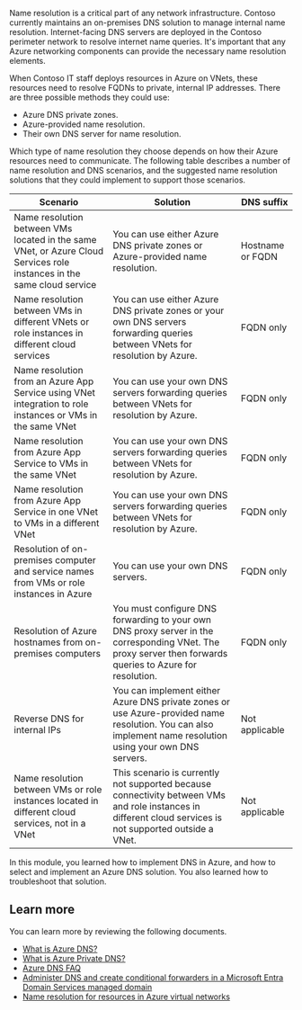


Name resolution is a critical part of any network infrastructure. Contoso currently maintains an on-premises DNS solution to manage internal name resolution. Internet-facing DNS servers are deployed in the Contoso perimeter network to resolve internet name queries. It's important that any Azure networking components can provide the necessary name resolution elements.

When Contoso IT staff deploys resources in Azure on VNets, these resources need to resolve FQDNs to private, internal IP addresses. There are three possible methods they could use:

- Azure DNS private zones.
- Azure-provided name resolution.
- Their own DNS server for name resolution.

Which type of name resolution they choose depends on how their Azure resources need to communicate. The following table describes a number of name resolution and DNS scenarios, and the suggested name resolution solutions that they could implement to support those scenarios.

|Scenario|Solution|DNS suffix|
|------------------------------------------------------------|------------------------------------------------------------|----------------|
| Name resolution between VMs located in the same VNet, or Azure Cloud Services role instances in the same cloud service|You can use either Azure DNS private zones or Azure-provided name resolution.|Hostname or FQDN|
| Name resolution between VMs in different VNets or role instances in different cloud services|You can use either Azure DNS private zones or your own DNS servers forwarding queries between VNets for resolution by Azure.|FQDN only|
| Name resolution from an Azure App Service using VNet integration to role instances or VMs in the same VNet|You can use your own DNS servers forwarding queries between VNets for resolution by Azure.|FQDN only|
| Name resolution from Azure App Service to VMs in the same VNet|You can use your own DNS servers forwarding queries between VNets for resolution by Azure.|FQDN only|
| Name resolution from Azure App Service in one VNet to VMs in a different VNet|You can use your own DNS servers forwarding queries between VNets for resolution by Azure.|FQDN only|
| Resolution of on-premises computer and service names from VMs or role instances in Azure|You can use your own DNS servers.|FQDN only|
| Resolution of Azure hostnames from on-premises computers|You must configure DNS forwarding to your own DNS proxy server in the corresponding VNet. The proxy server then forwards queries to Azure for resolution.|FQDN only|
| Reverse DNS for internal IPs|You can implement either Azure DNS private zones or use Azure-provided name resolution. You can also implement name resolution using your own DNS servers.|Not applicable|
| Name resolution between VMs or role instances located in different cloud services, not in a VNet|This scenario is currently not supported because connectivity between VMs and role instances in different cloud services is not supported outside a VNet.|Not applicable|

In this module, you learned how to implement DNS in Azure, and how to select and implement an Azure DNS solution. You also learned how to troubleshoot that solution.

## Learn more

You can learn more by reviewing the following documents. 

- [What is Azure DNS?](https://aka.ms/dns-overview?azure-portal=true)
- [What is Azure Private DNS?](https://aka.ms/private-dns-overview?azure-portal=true)
- [Azure DNS FAQ](https://aka.ms/dns-faq?azure-portal=true)
- [Administer DNS and create conditional forwarders in a Microsoft Entra Domain Services managed domain](https://aka.ms/manage-dns?azure-portal=true)
- [Name resolution for resources in Azure virtual networks](https://aka.ms/azure-provided-name-resolution?azure-portal=true)
